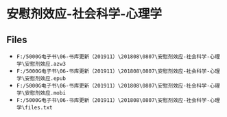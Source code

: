# 安慰剂效应-社会科学-心理学

## Files

- `F:/5000G电子书\06-书库更新（201911）\201808\0807\安慰剂效应-社会科学-心理学\安慰剂效应.azw3`
- `F:/5000G电子书\06-书库更新（201911）\201808\0807\安慰剂效应-社会科学-心理学\安慰剂效应.epub`
- `F:/5000G电子书\06-书库更新（201911）\201808\0807\安慰剂效应-社会科学-心理学\安慰剂效应.mobi`
- `F:/5000G电子书\06-书库更新（201911）\201808\0807\安慰剂效应-社会科学-心理学\files.txt`
